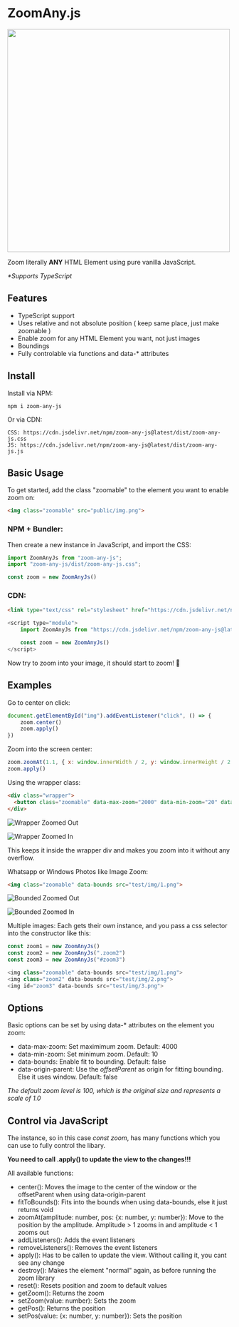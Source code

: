 <h1>ZoomAny.js</h1>
<img src="ZoomAnyJs.svg" width="500">

Zoom literally **ANY** HTML Element using pure vanilla JavaScript.

_\*Supports TypeScript_
</div>

## Features
- TypeScript support
- Uses relative and not absolute position ( keep same place, just make zoomable )
- Enable zoom for any HTML Element you want, not just images
- Boundings
- Fully controlable via functions and data-* attributes

## Install

Install via NPM:
```
npm i zoom-any-js
```

Or via CDN:
```
CSS: https://cdn.jsdelivr.net/npm/zoom-any-js@latest/dist/zoom-any-js.css
JS: https://cdn.jsdelivr.net/npm/zoom-any-js@latest/dist/zoom-any-js.js
```

## Basic Usage

To get started, add the class "zoomable" to the element you want to enable zoom on:
``` html
<img class="zoomable" src="public/img.png">
```

### NPM + Bundler:
Then create a new instance in JavaScript, and import the CSS:
``` javascript
import ZoomAnyJs from "zoom-any-js";
import "zoom-any-js/dist/zoom-any-js.css";

const zoom = new ZoomAnyJs()
```

### CDN:
``` html
<link type="text/css" rel="stylesheet" href="https://cdn.jsdelivr.net/npm/zoom-any-js@latest/dist/zoom-any-js.css">
```

``` js
<script type="module">
    import ZoomAnyJs from "https://cdn.jsdelivr.net/npm/zoom-any-js@latest/dist/zoom-any-js.js"

    const zoom = new ZoomAnyJs()
</script>
```

Now try to zoom into your image, it should start to zoom! 🎉

## Examples

Go to center on click:
``` ts
document.getElementById("img").addEventListener("click", () => {
    zoom.center()
    zoom.apply()
})
```

Zoom into the screen center:
``` js
zoom.zoomAt(1.1, { x: window.innerWidth / 2, y: window.innerHeight / 2 })
zoom.apply()
```

Using the wrapper class:
``` html
<div class="wrapper">
  <button class="zoomable" data-max-zoom="2000" data-min-zoom="20" data-bounds style="background-color: red; color: white; width: 500px; height: 300px; font-size: 30px;">TEEEEEEST</button>
</div>
```

![Wrapper Zoomed Out](3.png)

![Wrapper Zoomed In](4.png)

This keeps it inside the wrapper div and makes you zoom into it without any overflow.

Whatsapp or Windows Photos like Image Zoom:
``` html
<img class="zoomable" data-bounds src="test/img/1.png">
```

![Bounded Zoomed Out](1.png)

![Bounded Zoomed In](2.png)

Multiple images:
Each gets their own instance, and you pass a css selector into the constructor like this:
``` js
const zoom1 = new ZoomAnyJs()
const zoom2 = new ZoomAnyJs(".zoom2")
const zoom3 = new ZoomAnyJs("#zoom3")

<img class="zoomable" data-bounds src="test/img/1.png">
<img class="zoom2" data-bounds src="test/img/2.png">
<img id="zoom3" data-bounds src="test/img/3.png">
```

## Options

Basic options can be set by using data-* attributes on the element you zoom:

- data-max-zoom: Set maximimum zoom. Default: 4000
- data-min-zoom: Set minimum zoom. Default: 10
- data-bounds: Enable fit to bounding. Default: false
- data-origin-parent: Use the _offsetParent_ as origin for fitting bounding. Else it uses window. Default: false

_The default zoom level is 100, which is the original size and represents a scale of 1.0_

## Control via JavaScript

The instance, so in this case _const zoom_, has many functions which you can use to fully control the libary.

**You need to call .apply() to update the view to the changes!!!**

All available functions:
- center(): Moves the image to the center of the window or the offsetParent when using data-origin-parent
- fitToBounds(): Fits into the bounds when using data-bounds, else it just returns void
- zoomAt(amplitude: number, pos: {x: number, y: number}): Move to the position by the amplitude. Amplitude > 1 zooms in and amplitude < 1 zooms out
- addListeners(): Adds the event listeners
- removeListeners(): Removes the event listeners
- apply(): Has to be callen to update the view. Without calling it, you cant see any change
- destroy(): Makes the element "normal" again, as before running the zoom library
- reset(): Resets position and zoom to default values
- getZoom(): Returns the zoom
- setZoom(value: number): Sets the zoom
- getPos(): Returns the position
- setPos(value: {x: number, y: number}): Sets the position

